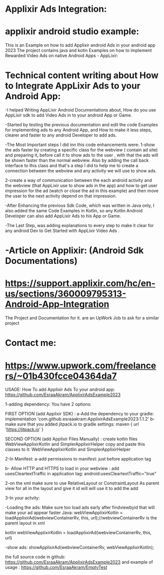 # Applixir Ads Integration: 
# applixir android studio example:
This is an Example on how to add Applixir android Ads in your android app 2023
The project contains java and kotin Examples on how to implement Rewarded Video Ads on native Android Apps - AppLixir:

# Technical content writing about How to Integrate AppLixir Ads to your Android App:
-I helped Writing AppLixir Android Documentations about, How do you use AppLixir sdk to add Video Ads in to your android App or Game.

-Started by testing the previous documentation and edit the code Examples for implementing ads to any Android App, and How to make it less steps, clearer and faster to any android Developer to add ads.

-The Most Important steps I did inn this code enhancements were:
1-show the ads faster by creating a specific class for the webview ( contain ad site) and preparing it, before call it to show ads to the user , with that the ads will be shown faster than the normal webview.
Also by adding the call back interface to this class and that's a step I did to help me to create a connection between the webview and any activity we will use to show ads.

2-create a way of communication between the each android activity and the webview (that AppLixir use to show ads in the app) and how to get user impression for the ad (watch or close the ad in this example) and then move the user to the next activity depend on that impression.

-After Enhancing the previous Sdk Code, which was written in Java only, I also added the same Code Examples in Kotlin, so any Kotlin Android Developer can also add AppLixir Ads to his App or Game.

-The Last Step, was adding explanations to every step to make it clear for any android Dev to Get Started with AppLixir  Video Ads .

# -Article on Applixir:   (Android Sdk Documentations)
# https://support.applixir.com/hc/en-us/sections/360009795313-Android-App-Integration


The Project and Documentation for it. are an UpWork Job to ask for a similar project 
# Contact me:
# https://www.upwork.com/freelancers/~01b430fcce04364da7


USAGE:
How To add Applixir Ads To your android app:
https://github.com/EsraaAkram/ApplixirAdsExample2023

1-adding dependency:
You have 2 options:



FIRST OPTION (add Applixir SDK) :
a-Add the dependency to your gradle:
implementation 'com.github.esraaakram:ApplixirAdsExample2023:1.1.2'
b- make sure that you added jitpack.io to gradle settings:
maven { url 'https://jitpack.io' }




SECOND OPTION (add Applixir Files Manually) :
create kotlin files WebViewApplixirKotlin and SimplerApplixirHelper
copy and paste this classes to it:
WebViewApplixirKotlin and SimplerApplixirHelper



2-In Manifest:
a-add permissions to manifest: just before application tag

<uses-permission android:name="android.permission.INTERNET" />
<uses-permission android:name="android.permission.ACCESS_WIFI_STATE" />
<uses-permission android:name="android.permission.ACCESS_NETWORK_STATE" />

<uses-permission android:name="com.google.android.gms.permission.AD_ID"/>


b- Allow HTTP and HTTPS to load in your webview :
add usesCleartextTraffic in application tag:
android:usesCleartextTraffic="true"





2-on the xml make sure to use RelativeLayout or ConstraintLayout
As parent view for all in the layout and give it id will will use it to add the add





3-In your actvity:



-Loading the ads:
Make sure too load ads early after findviewbyid that will make your ad appear faster
Java:
webViewApplixirKotlin = loadApplixirAd(webviewContainerRv, this, url);//webviewContainerRv is the parent layout in xml

kotlin
webViewApplixirKotlin = loadApplixirAd(webviewContainerRv, this, url)


-show ads:
showApplixirAd(webviewContainerRv, webViewApplixirKotlin);


the full source code in github:
https://github.com/EsraaAkram/ApplixirAdsExample2023
and example of usage :
https://github.com/EsraaAkram/EmptyTest





<!-- 
Article on Applixir:
https://support.applixir.com/hc/en-us/articles/5418083969687-Introduction- --> 
